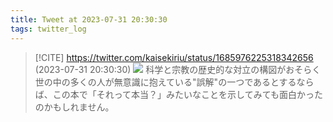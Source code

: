 ```yaml
---
title: Tweet at 2023-07-31 20:30:30
tags: twitter_log
---
```


> [!CITE] https://twitter.com/kaisekiriu/status/1685976225318342656 (2023-07-31 20:30:30)
> ![](https://twitter.com/kaisekiriu/status/1685976225318342656)
> 科学と宗教の歴史的な対立の構図がおそらく世の中の多くの人が無意識に抱えている"誤解"の一つであるとするならば、この本で「それって本当？」みたいなことを示してみても面白かったのかもしれません。
